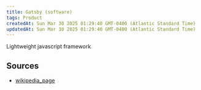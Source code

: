 ```yaml
---
title: Gatsby (software)
tags: Product
createdAt: Sun Mar 30 2025 01:29:40 GMT-0400 (Atlantic Standard Time)
updatedAt: Sun Mar 30 2025 01:29:40 GMT-0400 (Atlantic Standard Time)
---
```



Lightweight javascript framework



## Sources
- [wikipedia_page](https://en.wikipedia.org/wiki/Gatsby_(software))
